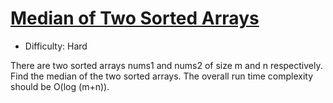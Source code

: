 [Median of Two Sorted Arrays](https://leetcode.com/problems/median-of-two-sorted-arrays/)
========
- Difficulty: Hard

There are two sorted arrays nums1 and nums2 of size m and n respectively. Find the median of the two sorted arrays. The overall run time complexity should be O(log (m+n)).
